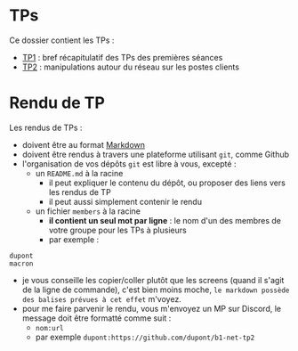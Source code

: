 # TPs

Ce dossier contient les TPs : 
* [TP1](./1) : bref récapitulatif des TPs des premières séances
* [TP2](./2) : manipulations autour du réseau sur les postes clients

# Rendu de TP

Les rendus de TPs : 
* doivent être au format [Markdown](https://github.com/adam-p/markdown-here/wiki/Markdown-Cheatsheet)
* doivent être rendus à travers une plateforme utilisant `git`, comme Github
* l'organisation de vos dépôts `git` est libre à vous, excepté :
  * un `README.md` à la racine
    * il peut expliquer le contenu du dépôt, ou proposer des liens vers les rendus de TP
    * il peut aussi simplement contenir le rendu
  * un fichier `members` à la racine
    * **il contient un seul mot par ligne** : le nom d'un des membres de votre groupe pour les TPs à plusieurs
    * par exemple :
```
dupont
macron
```
* je vous conseille les copier/coller plutôt que les screens (quand il s'agit de la ligne de commande), c'est bien moins moche, `le markdown possède des balises prévues à cet effet` m'voyez. 
* pour me faire parvenir le rendu, vous m'envoyez un MP sur Discord, le message doit être formatté comme suit : 
  * `nom:url`
  * par exemple `dupont:https://github.com/dupont/b1-net-tp2` 
